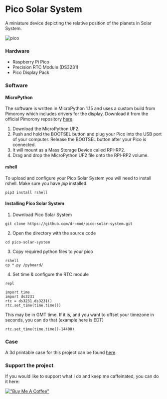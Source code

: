 # Pico Solar System

A miniature device depicting the relative position of the planets in Solar System.

![pico](docs/pico.jpeg)

### Hardware
* Raspberry Pi Pico
* Precision RTC Module (DS3231)
* Pico Display Pack


### Software
#### MicroPython
The software is written in MicroPython 1.15 and uses a custom build from Pimorony which includes drivers for the display.
Download it from the official Pimorony repository [here](https://github.com/pimoroni/pimoroni-pico/releases/tag/v0.2.1).

1. Download the MicroPython UF2.
2. Push and hold the BOOTSEL button and plug your Pico into the USB port of your computer. Release the BOOTSEL button after your Pico is connected.
3. It will mount as a Mass Storage Device called RPI-RP2.
4. Drag and drop the MicroPython UF2 file onto the RPI-RP2 volume. 

#### rshell
To upload and configure your Pico Solar System you will need to install rshell. Make sure you have _pip_ installed.
```
pip3 install rshell
```

#### Installing Pico Solar System
1. Download Pico Solar System
```
git clone https://github.com/dr-mod/pico-solar-system.git
```
2. Open the directory with the source code
```
cd pico-solar-system
```
3. Copy required python files to your pico
```
rshell
cp *.py /pyboard/
```
4. Set time & configure the RTC module 
```
repl

import time
import ds3231
rtc = ds3231.ds3231()
rtc.set_time(time.time())
```
This may be in GMT time. If it is, and you want to offset your timezone in seconds, you can do that (example here is EDT)
```
rtc.set_time(time.time()-14400)
```

### Case 
A 3d printable case for this project can be found [here](https://www.thingiverse.com/thing:4916482).

### Support the project
If you would like to support what I do and keep me caffeinated, you can do it here:

[!["Buy Me A Coffee"](https://www.buymeacoffee.com/assets/img/custom_images/orange_img.png)](https://www.buymeacoffee.com/drmod)
